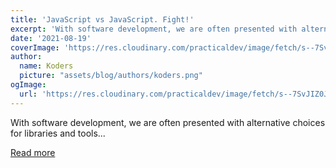 ```yaml
---
title: 'JavaScript vs JavaScript. Fight!'
excerpt: 'With software development, we are often presented with alternative choices for libraries and tools...'
date: '2021-08-19'
coverImage: 'https://res.cloudinary.com/practicaldev/image/fetch/s--7SvJIZ0J--/c_imagga_scale,f_auto,fl_progressive,h_420,q_auto,w_1000/https://dev-to-uploads.s3.amazonaws.com/uploads/articles/05c2l9abib9mhtk89erx.jpeg'
author:
  name: Koders
  picture: "assets/blog/authors/koders.png"
ogImage:
  url: 'https://res.cloudinary.com/practicaldev/image/fetch/s--7SvJIZ0J--/c_imagga_scale,f_auto,fl_progressive,h_420,q_auto,w_1000/https://dev-to-uploads.s3.amazonaws.com/uploads/articles/05c2l9abib9mhtk89erx.jpeg'
---
```


With software development, we are often presented with alternative choices for libraries and tools...

[Read more](https://dev.to/this-is-learning/javascript-vs-javascript-fight-53fa)
